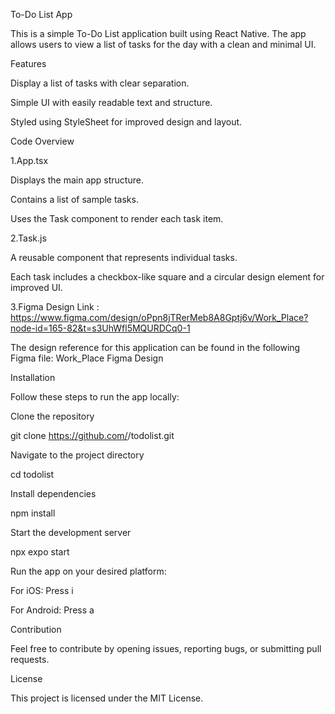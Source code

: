To-Do List App

This is a simple To-Do List application built using React Native. The app allows users to view a list of tasks for the day with a clean and minimal UI.

Features

Display a list of tasks with clear separation.

Simple UI with easily readable text and structure.

Styled using StyleSheet for improved design and layout.

Code Overview

1.App.tsx

Displays the main app structure.

Contains a list of sample tasks.

Uses the Task component to render each task item.

2.Task.js

A reusable component that represents individual tasks.

Each task includes a checkbox-like square and a circular design element for improved UI.

3.Figma Design Link : https://www.figma.com/design/oPpn8jTRerMeb8A8Gptj6v/Work_Place?node-id=165-82&t=s3UhWfl5MQURDCq0-1

The design reference for this application can be found in the following Figma file:
Work_Place Figma Design

Installation

Follow these steps to run the app locally:

Clone the repository

git clone https://github.com/<your-username>/todolist.git

Navigate to the project directory

cd todolist

Install dependencies

npm install

Start the development server

npx expo start

Run the app on your desired platform:

For iOS: Press i

For Android: Press a

Contribution

Feel free to contribute by opening issues, reporting bugs, or submitting pull requests.

License

This project is licensed under the MIT License.

